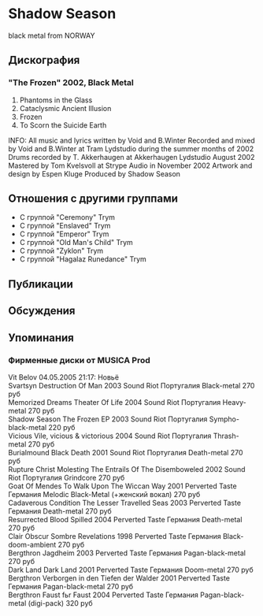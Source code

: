 # Shadow Season

black metal from NORWAY

## Дискография

### "The Frozen" 2002, Black Metal

01. Phantoms in the Glass
02. Cataclysmic Ancient Illusion
03. Frozen
04. To Scorn the Suicide Earth 


INFO:
All music and lyrics written by Void and B.Winter
Recorded and mixed by Void and B.Winter at Tram Lydstudio during the summer months of 2002
Drums recorded by T. Akkerhaugen at Akkerhaugen Lydstudio August 2002
Mastered by Tom Kvеlsvoll at Strype Audio in November 2002
Artwork and design by Espen Kluge
Produced by Shadow Season


## Отношения с другими группами

* C группой "Ceremony" Trym
* C группой "Enslaved" Trym
* C группой "Emperor" Trym
* C группой "Old Man's Child" Trym
* C группой "Zyklon" Trym
* C группой "Hagalaz Runedance" Trym

## Публикации


## Обсуждения


## Упоминания

### Фирменные диски от MUSICA Prod

Vit Belov 04.05.2005 21:17:
Новьё<BR>Svartsyn	Destruction Of Man	2003	Sound Riot	Португалия	Black-metal	270 руб<BR>Memorized Dreams	Theater Of Life	2004	Sound Riot	Португалия	Heavy-metal	270 руб<BR>Shadow Season	The Frozen EP	2003	Sound Riot	Португалия	Sympho-black-metal	220 руб<BR>Vicious	Vile, vicious & victorious	2004	Sound Riot	Португалия	Thrash-metal	270 руб<BR>Burialmound	Black Death	2001	Sound Riot	Португалия	Death-metal	270 руб<BR>Rupture Christ	Molesting The Entrails Of The Disemboweled	2002	Sound Riot	Португалия	Grindcore	270 руб<BR>Goat Of Mendes	To Walk Upon The Wiccan Way	2001	Perverted Taste	Германия	Melodic Black-Metal (+женский вокал)	270 руб<BR>Cadaverous Condition	The Lesser Travelled Seas	2003	Perverted Taste	Германия	Death-metal	270 руб<BR>Resurrected	Blood Spilled	2004	Perverted Taste	Германия	Death-metal	270 руб<BR>Clair Obscur	Sombre Revelations	1998	Perverted Taste	Германия	Black-doom-ambient	270 руб<BR>Bergthron	Jagdheim	2003	Perverted Taste	Германия	Pagan-black-metal	270 руб<BR>Dark Land	Dark Land	2001	Perverted Taste	Германия	Doom-metal	270 руб<BR>Bergthron	Verborgen in den Tiefen der Walder	2001	Perverted Taste	Германия	Pagan-black-metal	270 руб<BR>Bergthron	Faust fьr Faust	2004	Perverted Taste	Германия	Pagan-black-metal (digi-pack)	320 руб<BR>

